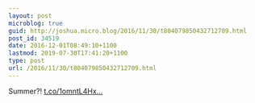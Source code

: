 ```yaml
---
layout: post
microblog: true
guid: http://joshua.micro.blog/2016/11/30/t804079850432712709.html
post_id: 34519
date: 2016-12-01T08:49:10+1100
lastmod: 2019-07-30T17:41:20+1100
type: post
url: /2016/11/30/t804079850432712709.html
---
```

Summer?! [t.co/1omntL4Hx...](https://t.co/1omntL4Hxy)

